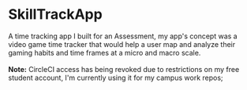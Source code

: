 # SkillTrackApp
A time tracking app I built for an Assessment, my app's concept was a video game time tracker that would help a user map and analyze their gaming habits and time frames at a micro and macro scale.
<br><br>
**Note:** CircleCI access has being revoked due to restrictions on my free student account, I'm currently using it for my campus work repos;
